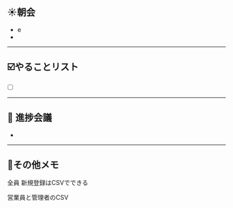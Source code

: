## **☀️**朝会

- e
- 

---
## ☑️やることリスト

- [ ]  


---
## 📌 進捗会議

- 


---
## 📝その他メモ


全員
新規登録はCSVでできる



営業員と管理者のCSV


